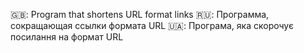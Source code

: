 🇬🇧: Program that shortens URL format links
🇷🇺: Программа, сокращающая ссылки формата URL
🇺🇦: Програма, яка скорочує посилання на формат URL
